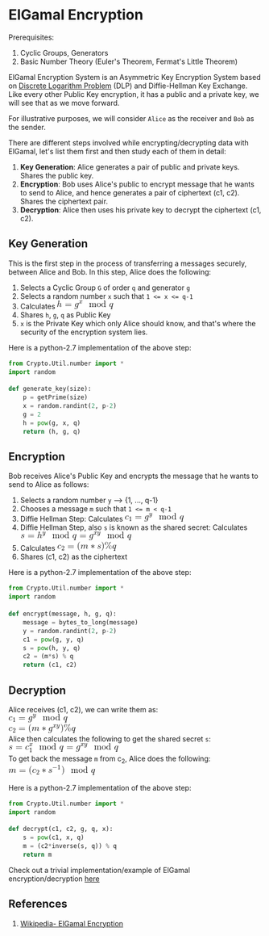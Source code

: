 # ElGamal Encryption
  
Prerequisites:
1. Cyclic Groups, Generators
2. Basic Number Theory (Euler's Theorem, Fermat's Little Theorem)
  
  

ElGamal Encryption System is an Asymmetric Key Encryption System based on [Discrete Logarithm Problem](../Discrete-Logarithm-Problem/) (DLP) and Diffie-Hellman Key Exchange. Like every other Public Key encryption, it has a public and a private key, we will see that as we move forward.  
  
For illustrative purposes, we will consider `Alice` as the receiver and `Bob` as the sender.  
  
There are different steps involved while encrypting/decrypting data with ElGamal, let's list them first and then study each of them in detail:  
1. **Key Generation**:  Alice generates a pair of public and private keys. Shares the public key.
2. **Encryption**: Bob uses Alice's public to encrypt message that he wants to send to Alice, and hence generates a pair of ciphertext (c1, c2). Shares the ciphertext pair.  
3. **Decryption**: Alice then uses his private key to decrypt the ciphertext (c1, c2).
  
  

## Key Generation
This is the first step in the process of transferring a messages securely, between Alice and Bob. In this step, Alice does the following: 
1. Selects a Cyclic Group `G` of order `q` and generator `g`
2. Selects a random number `x` such that `1 <= x <= q-1`
3. Calculates ![picture1](Pictures/picture1.gif)
4. Shares `h`, `g`, `q` as Public Key
5. `x` is the Private Key which only Alice should know, and that's where the security of the encryption system lies.
  

Here is a python-2.7 implementation of the above step:  
```python
from Crypto.Util.number import *
import random

def generate_key(size):
	p = getPrime(size)
	x = random.randint(2, p-2)
	g = 2
	h = pow(g, x, q)
	return (h, g, q)
```
  
  

## Encryption
Bob receives Alice's Public Key and encrypts the message that he wants to send to Alice as follows:  
1. Selects a random number `y` --> {1, ..., q-1}
2. Chooses a message `m` such that `1 <= m < q-1`
2. Diffie Hellman Step: Calculates ![picture2](Pictures/picture2.gif) 
3. Diffie Hellman Step, also `s` is known as the shared secret: Calculates ![picture3](Pictures/picture3.gif)
4. Calculates ![picture4](Pictures/picture4.gif)
5. Shares (c1, c2) as the ciphertext
  

Here is a python-2.7 implementation of the above step:  
```python
from Crypto.Util.number import *
import random

def encrypt(message, h, g, q):
	message = bytes_to_long(message)
	y = random.randint(2, p-2)
	c1 = pow(g, y, q)
	s = pow(h, y, q)
	c2 = (m*s) % q
	return (c1, c2)
```

  
  

## Decryption
Alice receives (c1, c2), we can write them as:  
![picture5](Pictures/picture5.gif)  
![picture6](Pictures/picture6.gif)  
Alice then calculates the following to get the shared secret `s`: ![picture7](Pictures/picture7.gif)  
To get back the message `m` from c<sub>2</sub>, Alice does the following:  
![picture8](Pictures/picture8.gif)  
  

Here is a python-2.7 implementation of the above step:  
```python 
from Crypto.Util.number import *
import random

def decrypt(c1, c2, g, q, x):
	s = pow(c1, x, q)
	m = (c2*inverse(s, q)) % q
	return m
```
  
Check out a trivial implementation/example of ElGamal encryption/decryption [here](example.py)

## References
1. [Wikipedia- ElGamal Encryption](https://en.wikipedia.org/wiki/ElGamal_encryption)